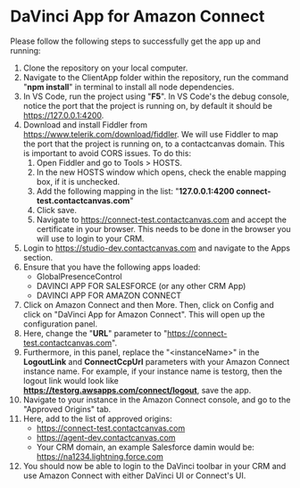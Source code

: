 
# DaVinci App for Amazon Connect
Please follow the following steps to successfully get the app up and running:

 1. Clone the repository on your local computer.
 2. Navigate to the ClientApp folder within the repository, run the command "**npm install**" in terminal to install all node dependencies.
 3. In VS Code, run the project using "**F5**". In VS Code's the debug console, notice the port that the project is running on, by default it should be https://127.0.0.1:4200.
 4.   Download and install Fiddler from https://www.telerik.com/download/fiddler. We will use Fiddler to map the port that the project is running on, to a contactcanvas domain. This is important to avoid CORS issues. To do this:
        1. Open Fiddler and go to Tools > HOSTS.
        2. In the new HOSTS window which opens, check the enable mapping box, if it is unchecked.
        3. Add the following mapping in the list: "**127.0.0.1:4200 connect-test.contactcanvas.com**"
        4. Click save.
        5. Navigate to https://connect-test.contactcanvas.com and accept the certificate in your browser. This needs to be done in the browser you will use to login to your CRM.
5. Login to https://studio-dev.contactcanvas.com and navigate to the Apps section.
6. Ensure that you have the following apps loaded:
    * GlobalPresenceControl
    * DAVINCI APP FOR SALESFORCE (or any other CRM App)
    * DAVINCI APP FOR AMAZON CONNECT 
7. Click on Amazon Connect and then More. Then, click on Config and click on "DaVinci App for Amazon Connect".  This will open up the configuration panel.
8. Here, change the "**URL**" parameter to "https://connect-test.contactcanvas.com". 
9. Furthermore, in this panel, replace the "\<instanceName>" in the **LogoutLink** and **ConnectCcpUrl** parameters with your Amazon Connect instance name. For example, if your instance name is testorg, then the logout link would look like **https://testorg.awsapps.com/connect/logout**, save the app.
10. Navigate to your instance in the  Amazon Connect console, and go to the "Approved Origins" tab.
11. Here, add to the list of approved origins:   
    * https://connect-test.contactcanvas.com
    * https://agent-dev.contactcanvas.com
    * Your CRM domain, an example Salesforce damin would be: https://na1234.lightning.force.com
12. You should now be able to login to the DaVinci toolbar in your CRM and use Amazon Connect with either DaVinci UI or Connect's UI.
